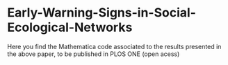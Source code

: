 Early-Warning-Signs-in-Social-Ecological-Networks
=================================================

Here you find the Mathematica code associated to the results presented in the above paper, to be published in PLOS ONE (open acess)
